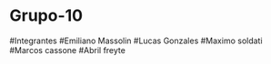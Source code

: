 # Grupo-10
#Integrantes
#Emiliano Massolin
#Lucas Gonzales
#Maximo soldati
#Marcos cassone
#Abril freyte
